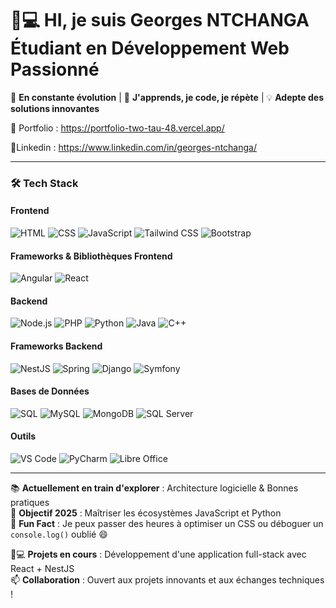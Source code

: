 # 👨💻 HI, je suis Georges NTCHANGA Étudiant en Développement Web Passionné 

🚀 **En constante évolution** | 🌱 **J'apprends, je code, je répète** | 💡 **Adepte des solutions innovantes**

👜 Portfolio : https://portfolio-two-tau-48.vercel.app/

🔗Linkedin : https://www.linkedin.com/in/georges-ntchanga/

---

### 🛠️ Tech Stack

#### **Frontend**  
![HTML](https://img.shields.io/badge/-HTML-E34F26?logo=html5&logoColor=white)
![CSS](https://img.shields.io/badge/-CSS-1572B6?logo=css3&logoColor=white)
![JavaScript](https://img.shields.io/badge/-JavaScript-F7DF1E?logo=javascript&logoColor=black)
![Tailwind CSS](https://img.shields.io/badge/-Tailwind%20CSS-06B6D4?logo=tailwind-css&logoColor=white)
![Bootstrap](https://img.shields.io/badge/-Bootstrap-7952B3?logo=bootstrap&logoColor=white)

#### **Frameworks & Bibliothèques Frontend**  
![Angular](https://img.shields.io/badge/-Angular-DD0031?logo=angular&logoColor=white)
![React](https://img.shields.io/badge/-React-61DAFB?logo=react&logoColor=black)

#### **Backend**  
![Node.js](https://img.shields.io/badge/-Node.js-339933?logo=node.js&logoColor=white)
![PHP](https://img.shields.io/badge/-PHP-777BB4?logo=php&logoColor=white)
![Python](https://img.shields.io/badge/-Python-3776AB?logo=python&logoColor=white)
![Java](https://img.shields.io/badge/-Java-007396?logo=java&logoColor=white)
![C++](https://img.shields.io/badge/-C++-00599C?logo=c%2B%2B&logoColor=white)

#### **Frameworks Backend**  
![NestJS](https://img.shields.io/badge/-NestJS-E0234E?logo=nestjs&logoColor=white)
![Spring](https://img.shields.io/badge/-Spring-6DB33F?logo=spring&logoColor=white)
![Django](https://img.shields.io/badge/-Django-092E20?logo=django&logoColor=white)
![Symfony](https://img.shields.io/badge/-Symfony-000000?logo=symfony&logoColor=white)

#### **Bases de Données**  
![SQL](https://img.shields.io/badge/-SQL-4479A1?logo=amazon-dynamodb&logoColor=white)
![MySQL](https://img.shields.io/badge/-MySQL-4479A1?logo=mysql&logoColor=white)
![MongoDB](https://img.shields.io/badge/-MongoDB-47A248?logo=mongodb&logoColor=white)
![SQL Server](https://img.shields.io/badge/-SQL%20Server-CC2927?logo=microsoft-sql-server&logoColor=white)

#### **Outils**  
![VS Code](https://img.shields.io/badge/-VS%20Code-007ACC?logo=visual-studio-code&logoColor=white)
![PyCharm](https://img.shields.io/badge/-PyCharm-000000?logo=pycharm&logoColor=white)
![Libre Office](https://img.shields.io/badge/-Libre%20Office-18A303?logo=libreoffice&logoColor=white)

---

📚 **Actuellement en train d'explorer** : Architecture logicielle & Bonnes pratiques  
🎯 **Objectif 2025** : Maîtriser les écosystèmes JavaScript et Python  
🌟 **Fun Fact** : Je peux passer des heures à optimiser un CSS ou déboguer un `console.log()` oublié 😄

👨💻 **Projets en cours** : Développement d'une application full-stack avec React + NestJS  
📫 **Collaboration** : Ouvert aux projets innovants et aux échanges techniques !
